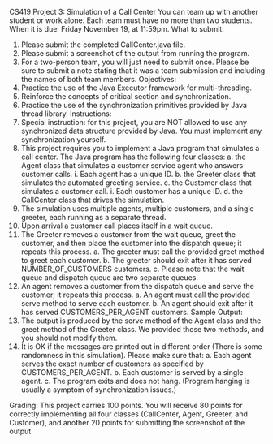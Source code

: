 
CS419 Project 3: Simulation of a Call Center
You can team up with another student or work alone. Each team must have no more than two students.
When it is due:
Friday November 19, at 11:59pm.
What to submit:
1. Please submit the completed CallCenter.java file.
2. Please submit a screenshot of the output from running the program.
3. For a two-person team, you will just need to submit once. Please be sure to submit a
note stating that it was a team submission and including the names of both team members.
Objectives:
1. Practice the use of the Java Executor framework for multi-threading.
2. Reinforce the concepts of critical section and synchronization.
3. Practice the use of the synchronization primitives provided by Java thread library.
Instructions:
0. Special instruction: for this project, you are NOT allowed to use any synchronized data structure provided by Java. You must implement any synchronization yourself.
1. This project requires you to implement a Java program that simulates a call center. The Java program has the following four classes:
a. the Agent class that simulates a customer service agent who answers customer calls.
i. Each agent has a unique ID.
b. the Greeter class that simulates the automated greeting service.
c. the Customer class that simulates a customer call.
i. Each customer has a unique ID.
d. the CallCenter class that drives the simulation.
2. The simulation uses multiple agents, multiple customers, and a single greeter, each running as a separate thread.
3. Upon arrival a customer call places itself in a wait queue.
4. The Greeter removes a customer from the wait queue, greet the customer, and then place the customer into the dispatch queue; it repeats this process.
a. The greeter must call the provided greet method to greet each customer.
b. The greeter should exit after it has served NUMBER_OF_CUSTOMERS customers.
c. Please note that the wait queue and dispatch queue are two separate queues.
5. An agent removes a customer from the dispatch queue and serve the customer; it repeats this process.
a. An agent must call the provided serve method to serve each customer.
b. An agent should exit after it has served CUSTOMERS_PER_AGENT customers.
Sample Output:
1. The output is produced by the serve method of the Agent class and the greet method of the Greeter class. We provided those two methods, and you should not modify them.
2. It is OK if the messages are printed out in different order (There is some randomness in this simulation). Please make sure that:
a. Each agent serves the exact number of customers as specified by CUSTOMERS_PER_AGENT.
b. Each customer is served by a single agent.
c. The program exits and does not hang. (Program hanging is usually a symptom of
synchronization issues.)
 
Grading:
This project carries 100 points. You will receive 80 points for correctly implementing all four classes (CallCenter, Agent, Greeter, and Customer), and another 20 points for submitting the screenshot of the output.

